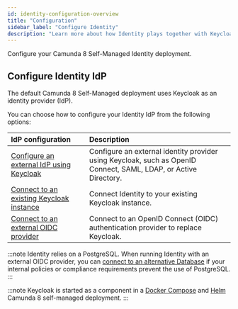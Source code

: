 ```yaml
---
id: identity-configuration-overview
title: "Configuration"
sidebar_label: "Configure Identity"
description: "Learn more about how Identity plays together with Keycloak and other OIDC IdP applications to provide authentication services"
---
```


Configure your Camunda 8 Self-Managed Identity deployment.

## Configure Identity IdP

The default Camunda 8 Self-Managed deployment uses Keycloak as an identity provider (IdP).

You can choose how to configure your Identity IdP from the following options:

| IdP configuration                                                                     | Description                                                                                                      |
| :------------------------------------------------------------------------------------ | :--------------------------------------------------------------------------------------------------------------- |
| [Configure an external IdP using Keycloak](./configure-external-identity-provider.md) | Configure an external identity provider using Keycloak, such as OpenID Connect, SAML, LDAP, or Active Directory. |
| [Connect to an existing Keycloak instance](./connect-to-an-existing-keycloak.md)      | Connect Identity to your existing Keycloak instance.                                                             |
| [Connect to an external OIDC provider](./connect-to-an-oidc-provider.md)              | Connect to an OpenID Connect (OIDC) authentication provider to replace Keycloak.                                 |

:::note
Identity relies on a PostgreSQL. When running Identity with an external OIDC provider, you can [connect to an alternative Database](./alternative-db.md) if your internal policies or compliance requirements prevent the use of PostgreSQL.
:::

:::note
Keycloak is started as a component in a [Docker Compose](/self-managed/quickstart/developer-quickstart/docker-compose.md) and [Helm](/self-managed/installation-methods/helm/install.md) Camunda 8 self-managed deployment.
:::

